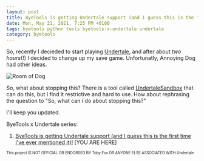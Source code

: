 ```yaml
---
layout: post
title: ByeTools is getting Undertale support (and I guess this is the first time I've ever mentioned it)!
date: Mon, May 21, 2021, 7:25 PM +0100
tags: byetools python tools byetools-x-undertale undertale
category: byetools
---
```


So, recently I decieded to start playing [Undertale](https://undertale.com/), and after about *two hours*(!) I decided to change up my save game. Unfortunatly, Annoying Dog had other ideas.

<img src="https://pcy.ulyssis.be/undertale/img/rooms/room_of_dog.png" alt="Room of Dog">

So, what about stopping this? There is a tool called [UndertaleSandbox](https://github.com/jD91mZM2/UndertaleSandbox) that can do this, but I find it restrictive and hard to use. How about rephrasing the question to "So, what can *I* do about stopping this?"

I'll keep you updated.

ByeTools x Undertale series:
1. [ByeTools is getting Undertale support (and I guess this is the first time I've ever mentioned it)!](/posts/byetools-is-getting-undertale-support/) [YOU ARE HERE]

<small><small>This project IS NOT OFFICIAL OR ENDORSED BY Toby Fox OR ANYONE ELSE ASSOCIATED WITH Undertale<br /><br /></small></small>
